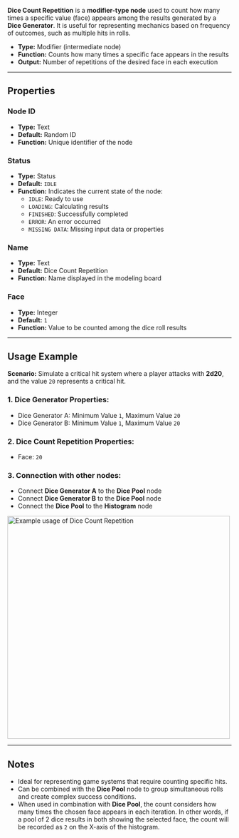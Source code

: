 **Dice Count Repetition** is a **modifier-type node** used to count how many times a specific value (face) appears among the results generated by a **Dice Generator**. It is useful for representing mechanics based on frequency of outcomes, such as multiple hits in rolls.

- **Type:** Modifier (intermediate node)
- **Function:** Counts how many times a specific face appears in the results
- **Output:** Number of repetitions of the desired face in each execution

---

## **Properties**

### **Node ID**

- **Type:** Text
- **Default:** Random ID
- **Function:** Unique identifier of the node

### **Status**

- **Type:** Status
- **Default:** `IDLE`
- **Function:** Indicates the current state of the node:
  - `IDLE`: Ready to use
  - `LOADING`: Calculating results
  - `FINISHED`: Successfully completed
  - `ERROR`: An error occurred
  - `MISSING DATA`: Missing input data or properties

### **Name**

- **Type:** Text
- **Default:** Dice Count Repetition
- **Function:** Name displayed in the modeling board

### **Face**

- **Type:** Integer
- **Default:** `1`
- **Function:** Value to be counted among the dice roll results

---

## **Usage Example**

**Scenario:** Simulate a critical hit system where a player attacks with **2d20**, and the value `20` represents a critical hit.

### **1. Dice Generator Properties:**

- Dice Generator A: Minimum Value `1`, Maximum Value `20`
- Dice Generator B: Minimum Value `1`, Maximum Value `20`

### **2. Dice Count Repetition Properties:**

- Face: `20`

### **3. Connection with other nodes:**

- Connect **Dice Generator A** to the **Dice Pool** node
- Connect **Dice Generator B** to the **Dice Pool** node
- Connect the **Dice Pool** to the **Histogram** node

<img src="/images/critical-count.png" width="500px" alt="Example usage of Dice Count Repetition"/>

---

## **Notes**

- Ideal for representing game systems that require counting specific hits.
- Can be combined with the **Dice Pool** node to group simultaneous rolls and create complex success conditions.
- When used in combination with **Dice Pool**, the count considers how many times the chosen face appears in each iteration. In other words, if a pool of 2 dice results in both showing the selected face, the count will be recorded as `2` on the X-axis of the histogram.
